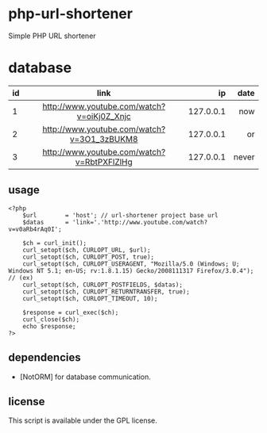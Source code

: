 # php-url-shortener

Simple PHP URL shortener

# database

| id  | link          				   | ip        | date  |
| ----|:------------------------------------------:| ---------:|------:|
| 1   | http://www.youtube.com/watch?v=oiKj0Z_Xnjc | 127.0.0.1 | now   |
| 2   | http://www.youtube.com/watch?v=3O1_3zBUKM8 | 127.0.0.1 | or    |
| 3   | http://www.youtube.com/watch?v=RbtPXFlZlHg | 127.0.0.1 | never |

## usage
	
	<?php
		$url 		= 'host'; // url-shortener project base url
		$datas 		= 'link='.'http://www.youtube.com/watch?v=v0aRb4rAq0I';

		$ch = curl_init();
		curl_setopt($ch, CURLOPT_URL, $url);
		curl_setopt($ch, CURLOPT_POST, true);
		curl_setopt($ch, CURLOPT_USERAGENT, "Mozilla/5.0 (Windows; U; Windows NT 5.1; en-US; rv:1.8.1.15) Gecko/2008111317 Firefox/3.0.4"); // (ex)
		curl_setopt($ch, CURLOPT_POSTFIELDS, $datas);
		curl_setopt($ch, CURLOPT_RETURNTRANSFER, true);
		curl_setopt($ch, CURLOPT_TIMEOUT, 10); 

		$response = curl_exec($ch);
		curl_close($ch);
		echo $response;
	?>

## dependencies

- [NotORM] for database communication.

## license

This script is available under the GPL license.

